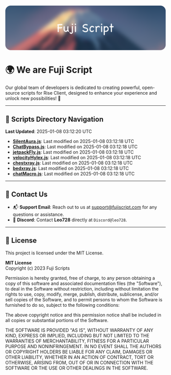![Banner](.github/b.webp)

# 🌍 **We are Fuji Script**

Our global team of developers is dedicated to creating powerful, open-source scripts for Rise Client, designed to enhance your experience and unlock new possibilities! 🌟

---
<!-- SCRIPTS_NAVIGATION_START -->
## 📂 **Scripts Directory Navigation**

**Last Updated**: 2025-01-08 03:12:20 UTC

- **[SilentAura.js](scripts/SilentAura.js)**: Last modified on 2025-01-08 03:12:18 UTC
- **[ChatBypass.js](scripts/ChatBypass.js)**: Last modified on 2025-01-08 03:12:18 UTC
- **[jetpackFly.js](scripts/jetpackFly.js)**: Last modified on 2025-01-08 03:12:18 UTC
- **[velocityHylex.js](scripts/velocityHylex.js)**: Last modified on 2025-01-08 03:12:18 UTC
- **[chestxray.js](scripts/chestxray.js)**: Last modified on 2025-01-08 03:12:18 UTC
- **[bedxray.js](scripts/bedxray.js)**: Last modified on 2025-01-08 03:12:18 UTC
- **[chatMacro.js](scripts/chatMacro.js)**: Last modified on 2025-01-08 03:12:18 UTC

<!-- SCRIPTS_NAVIGATION_END -->

---

## 💬 **Contact Us**  
- 📬 **Support Email**: Reach out to us at [support@fujiscript.com](mailto:support@fujiscript.com) for any questions or assistance.  
- 💬 **Discord**: Contact **Leo728** directly at `Discord@leo728`.

---

## 📜 **License**

This project is licensed under the MIT License.  

**MIT License**  
Copyright (c) 2023 Fuji Scripts  

Permission is hereby granted, free of charge, to any person obtaining a copy of this software and associated documentation files (the "Software"), to deal in the Software without restriction, including without limitation the rights to use, copy, modify, merge, publish, distribute, sublicense, and/or sell copies of the Software, and to permit persons to whom the Software is furnished to do so, subject to the following conditions:  

The above copyright notice and this permission notice shall be included in all copies or substantial portions of the Software.  

THE SOFTWARE IS PROVIDED "AS IS", WITHOUT WARRANTY OF ANY KIND, EXPRESS OR IMPLIED, INCLUDING BUT NOT LIMITED TO THE WARRANTIES OF MERCHANTABILITY, FITNESS FOR A PARTICULAR PURPOSE AND NONINFRINGEMENT. IN NO EVENT SHALL THE AUTHORS OR COPYRIGHT HOLDERS BE LIABLE FOR ANY CLAIM, DAMAGES OR OTHER LIABILITY, WHETHER IN AN ACTION OF CONTRACT, TORT OR OTHERWISE, ARISING FROM, OUT OF OR IN CONNECTION WITH THE SOFTWARE OR THE USE OR OTHER DEALINGS IN THE SOFTWARE.  
